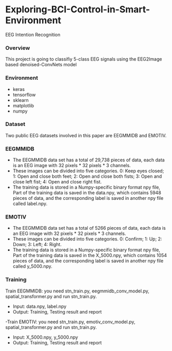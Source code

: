 # Exploring-BCI-Control-in-Smart-Environment
EEG  Intention Recognition

### Overview
This project is going to classifiy 5-class EEG signals using  the EEG2Image based denoised-ConvNets model

### Environment
- keras
- tensorflow
- sklearn
- matplotlib
- numpy

### Dataset

Two public EEG datasets involved in this paper are EEGMMIDB and EMOTIV.

### EEGMMIDB
  - The EEGMMIDB data set has a total of 29,738 pieces of data, each data is an EEG image with 32 pixels * 32 pixels * 3 channels.
  - These images can be divided into five categories. 0: Keep eyes closed; 1: Open and close both feet; 2: Open and close both fists; 3: Open and close left fist; 4: Open and close right fist.
  - The training data is stored in a Numpy-specific binary format npy file, Part of the training data is saved in the data.npy, which contains 5948 pieces of data, and the corresponding label is saved in another npy file called label.npy. 

 ### EMOTIV
  - The EEGMMIDB data set has a total of 5266 pieces of data, each data is an EEG image with 32 pixels * 32 pixels * 3 channels.
  - These images can be divided into five categories. 0: Confirm; 1: Up; 2: Down; 3: Left; 4: Right.
  - The training data is stored in a Numpy-specific binary format npy file, Part of the training data is saved in the X_5000.npy, which contains 1054 pieces of data, and the corresponding label is saved in another npy file called y_5000.npy.

### Training 
Train EEGMMIDB: you need stn_train.py, eegmmidb_conv_model.py, spatial_transformer.py and run stn_train.py.
- Input: data.npy, label.npy
- Output: Training, Testing result and report

-Train EMOTIV: you need stn_train.py, emotiv_conv_model.py,  spatial_transformer.py and run stn_train.py.
- Input: X_5000.npy, y_5000.npy
- Output: Training, Testing result and report

[//]: # (These are reference links used in the body of this note and get stripped out when the markdown processor does its job. There is no need to format nicely because it shouldn't be seen. Thanks SO - http://stackoverflow.com/questions/4823468/store-comments-in-markdown-syntax)


   [dill]: <https://github.com/joemccann/dillinger>
   [git-repo-url]: <https://github.com/joemccann/dillinger.git>
   [john gruber]: <http://daringfireball.net>
   [df1]: <http://daringfireball.net/projects/markdown/>
   [markdown-it]: <https://github.com/markdown-it/markdown-it>
   [Ace Editor]: <http://ace.ajax.org>
   [node.js]: <http://nodejs.org>
   [Twitter Bootstrap]: <http://twitter.github.com/bootstrap/>
   [jQuery]: <http://jquery.com>
   [@tjholowaychuk]: <http://twitter.com/tjholowaychuk>
   [express]: <http://expressjs.com>
   [AngularJS]: <http://angularjs.org>
   [Gulp]: <http://gulpjs.com>

   [PlDb]: <https://github.com/joemccann/dillinger/tree/master/plugins/dropbox/README.md>
   [PlGh]: <https://github.com/joemccann/dillinger/tree/master/plugins/github/README.md>
   [PlGd]: <https://github.com/joemccann/dillinger/tree/master/plugins/googledrive/README.md>
   [PlOd]: <https://github.com/joemccann/dillinger/tree/master/plugins/onedrive/README.md>
   [PlMe]: <https://github.com/joemccann/dillinger/tree/master/plugins/medium/README.md>
   [PlGa]: <https://github.com/RahulHP/dillinger/blob/master/plugins/googleanalytics/README.md>
